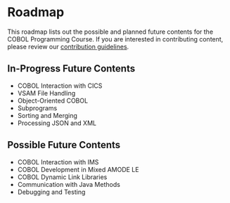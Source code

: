 # Roadmap

This roadmap lists out the possible and planned future contents for the COBOL Programming Course. If you are interested in contributing content, please review our [contribution guidelines](https://github.com/openmainframeproject/cobol-programming-course/blob/master/CONTRIBUTING.md).

## In-Progress Future Contents

- COBOL Interaction with CICS
- VSAM File Handling
- Object-Oriented COBOL
- Subprograms
- Sorting and Merging
- Processing JSON and XML

## Possible Future Contents

- COBOL Interaction with IMS
- COBOL Development in Mixed AMODE LE
- COBOL Dynamic Link Libraries
- Communication with Java Methods
- Debugging and Testing
